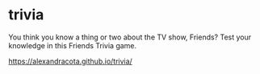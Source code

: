 # trivia

You think you know a thing or two about the TV show, Friends? Test your knowledge in this Friends Trivia game.

https://alexandracota.github.io/trivia/
